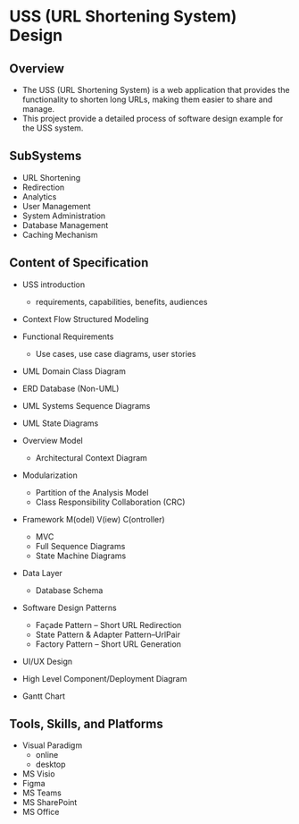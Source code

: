 # USS (URL Shortening System) Design

## Overview

- The USS (URL Shortening System) is a web application that provides the functionality to shorten long URLs, making them easier to share and manage.  
- This project provide a detailed process of software design example for the USS system.

## SubSystems

- URL Shortening
- Redirection
- Analytics
- User Management
- System Administration
- Database Management
- Caching Mechanism

## Content of Specification

- USS introduction

  - requirements, capabilities, benefits, audiences  
- Context Flow Structured Modeling
- Functional Requirements

  - Use cases, use case diagrams, user stories
- UML Domain Class Diagram
- ERD Database (Non-UML)
- UML Systems Sequence Diagrams
- UML State Diagrams
- Overview Model

  - Architectural Context Diagram
- Modularization

  - Partition of the Analysis Model
  - Class Responsibility Collaboration (CRC)
- Framework M(odel) V(iew) C(ontroller)

  - MVC
  - Full Sequence Diagrams
  - State Machine Diagrams
- Data Layer
  - Database Schema
- Software Design Patterns

  - Façade Pattern – Short URL Redirection
  - State Pattern & Adapter Pattern–UrlPair
  - Factory Pattern – Short URL Generation
- UI/UX Design  
- High Level Component/Deployment Diagram
- Gantt Chart  

## Tools, Skills, and Platforms

- Visual Paradigm  
  - online
  - desktop
- MS Visio
- Figma
- MS Teams
- MS SharePoint
- MS Office